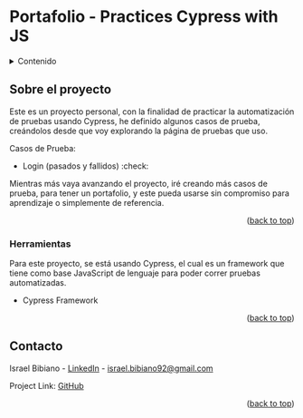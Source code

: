 # Portafolio - Practices Cypress with JS

<a name="readme-top"></a>

<!-- TABLE OF CONTENTS -->
<details>
  <summary>Contenido</summary>
  <ol>
    <li>
      <a href="#about-the-project">Sobre el proyecto</a>
        <ul>
            <li><a href="#built-with">Herramientas</a></li>
        </ul>
    </li>
    <li><a href="#contact">Contacto</a></li>
  </ol>
</details>

<!-- ABOUT THE PROJECT -->
## Sobre el proyecto

Este es un proyecto personal, con la finalidad de practicar la automatización de pruebas usando Cypress, he definido algunos casos de prueba, creándolos desde que voy explorando la página de pruebas que uso.

Casos de Prueba:
* Login (pasados y fallidos) :check:

Mientras más vaya avanzando el proyecto, iré creando más casos de prueba, para tener un portafolio, y este pueda usarse sin compromiso para aprendizaje o simplemente de referencia.


<p align="right">(<a href="#readme-top">back to top</a>)</p>

### Herramientas

Para este proyecto, se está usando Cypress, el cual es un framework que tiene como base JavaScript de lenguaje para poder correr pruebas automatizadas.

* Cypress Framework


<p align="right">(<a href="#readme-top">back to top</a>)</p>

<!-- CONTACT -->
## Contacto

Israel Bibiano - [LinkedIn](https://www.linkedin.com/in/israelbq/) - israel.bibiano92@gmail.com

Project Link: [GitHub](https://github.com/israbq)

<p align="right">(<a href="#readme-top">back to top</a>)</p>



